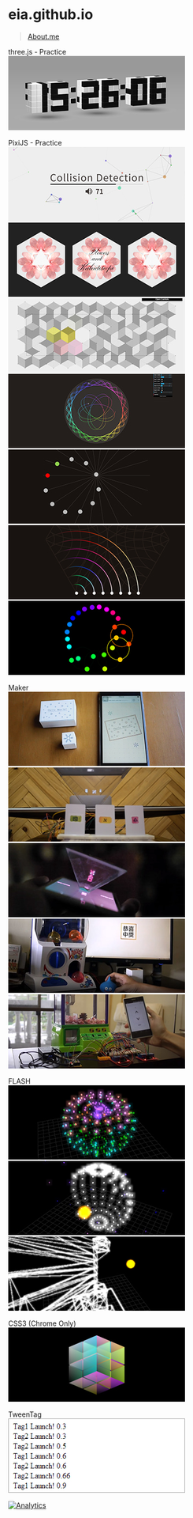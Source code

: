 eia.github.io
=============
> [About.me](http:about.me/eia) <br/>


three.js - Practice<br/>
[![alt](threejs/170719/demo_359x150.jpg)](http://eia.github.io/threejs/170719/?s=io)

PixiJS - Practice <br/>
[![alt](pixijs/170613/demo_359x150.jpg)](http://eia.github.io/pixijs/170613/)
[![alt](pixijs/170419/demo_359x150.jpg)](http://eia.github.io/pixijs/170419/)
[![alt](pixijs/170329/demo_359x150.jpg)](http://eia.github.io/pixijs/170329/)
[![alt](pixijs/170320/demo_359x150.jpg)](http://eia.github.io/pixijs/170320/)
[![alt](pixijs/170317/demo_359x150.jpg)](http://eia.github.io/pixijs/170317/)
[![alt](pixijs/160913/demo_359x150.jpg)](http://eia.github.io/pixijs/160913/)
[![alt](pixijs/160906/demo_359x150.jpg)](http://eia.github.io/pixijs/160906/)

Maker <br/>
[![alt](demo/170917/demo_359x150.jpg)](http://eia.github.io/demo/170917/)
[![alt](demo/160406/demo_359x150.jpg)](http://eia.github.io/demo/160406/)
[![alt](demo/160224/demo_359x150.jpg)](http://eia.github.io/demo/160224/)
[![alt](demo/150805/demo_359x150.jpg)](http://eia.github.io/demo/150805/)
[![alt](demo/150525/demo_359x150.jpg)](http://eia.github.io/demo/150525/)

FLASH <br/>
[![alt](demo/130822/demo_359x150.jpg)](http://eia.github.io/demo/130822/)
[![alt](demo/130823/demo_359x150.jpg)](http://eia.github.io/demo/130823/)
[![alt](demo/130824/demo_359x150.jpg)](http://eia.github.io/demo/130824/)

CSS3 (Chrome Only) <br/>
[![alt](demo/131203/demo_359x150.jpg)](http://eia.github.io/demo/131203/lv11.html)

TweenTag <br/>
[![alt](demo/140819/demo_359x150.jpg)](http://eia.github.io/demo/140819/demo.html)

[![Analytics](https://ga-beacon.appspot.com/UA-17772443-6/index)](https://github.com/igrigorik/ga-beacon)